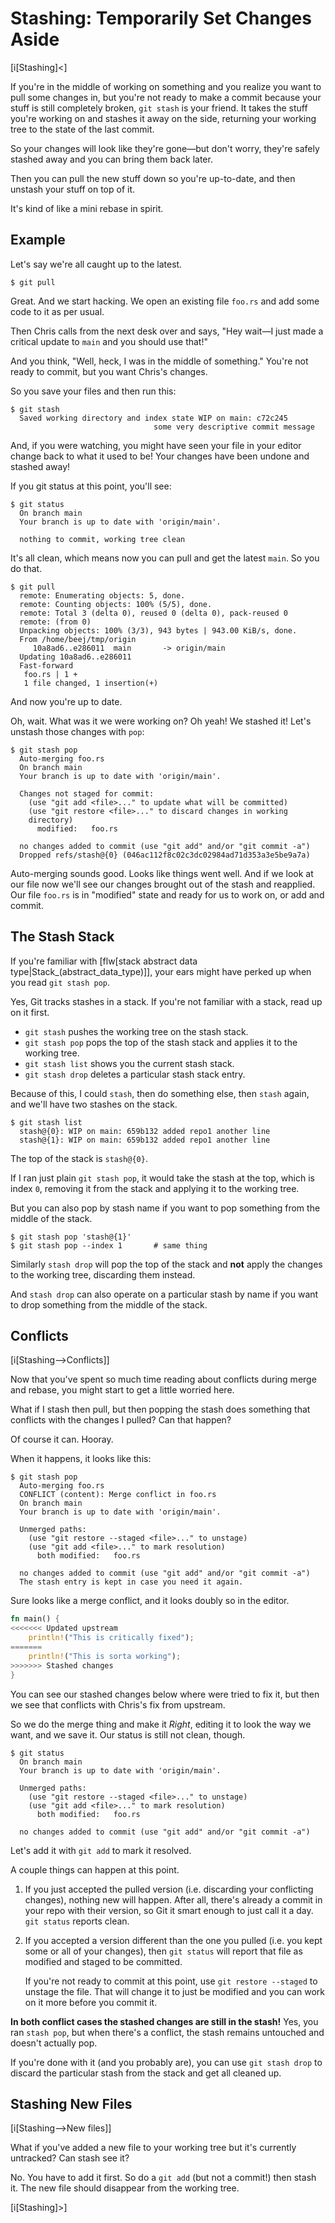 # Stashing: Temporarily Set Changes Aside

[i[Stashing]<]

If you're in the middle of working on something and you realize you want
to pull some changes in, but you're not ready to make a commit because
your stuff is still completely broken, `git stash` is your friend. It
takes the stuff you're working on and stashes it away on the side,
returning your working tree to the state of the last commit.

So your changes will look like they're gone—but don't worry, they're
safely stashed away and you can bring them back later.

Then you can pull the new stuff down so you're up-to-date, and then
unstash your stuff on top of it.

It's kind of like a mini rebase in spirit.

## Example

Let's say we're all caught up to the latest.

``` {.default}
$ git pull
```

Great. And we start hacking. We open an existing file `foo.rs` and add
some code to it as per usual.

Then Chris calls from the next desk over and says, "Hey wait—I just made
a critical update to `main` and you should use that!"

And you think, "Well, heck, I was in the middle of something." You're
not ready to commit, but you want Chris's changes.

So you save your files and then run this:

```
$ git stash
  Saved working directory and index state WIP on main: c72c245
                                some very descriptive commit message
```

And, if you were watching, you might have seen your file in your editor
change back to what it used to be! Your changes have been undone and
stashed away!

If you git status at this point, you'll see:

``` {.default}
$ git status
  On branch main
  Your branch is up to date with 'origin/main'.

  nothing to commit, working tree clean
```

It's all clean, which means now you can pull and get the latest `main`.
So you do that.

``` {.default}
$ git pull
  remote: Enumerating objects: 5, done.
  remote: Counting objects: 100% (5/5), done.
  remote: Total 3 (delta 0), reused 0 (delta 0), pack-reused 0
  remote: (from 0)
  Unpacking objects: 100% (3/3), 943 bytes | 943.00 KiB/s, done.
  From /home/beej/tmp/origin
     10a8ad6..e286011  main       -> origin/main
  Updating 10a8ad6..e286011
  Fast-forward
   foo.rs | 1 +
   1 file changed, 1 insertion(+)
```

And now you're up to date.

Oh, wait. What was it we were working on? Oh yeah! We stashed it! Let's
unstash those changes with `pop`:

``` {.default}
$ git stash pop
  Auto-merging foo.rs
  On branch main
  Your branch is up to date with 'origin/main'.

  Changes not staged for commit:
    (use "git add <file>..." to update what will be committed)
    (use "git restore <file>..." to discard changes in working
    directory)
	  modified:   foo.rs

  no changes added to commit (use "git add" and/or "git commit -a")
  Dropped refs/stash@{0} (046ac112f8c02c3dc02984ad71d353a3e5be9a7a)
```

Auto-merging sounds good. Looks like things went well. And if we look at
our file now we'll see our changes brought out of the stash and
reapplied. Our file `foo.rs` is in "modified" state and ready for us to
work on, or add and commit.

## The Stash Stack

If you're familiar with [flw[stack abstract data
type|Stack_(abstract_data_type)]], your ears might have perked up when
you read `git stash pop`.

Yes, Git tracks stashes in a stack. If you're not familiar with a stack,
read up on it first.

* `git stash` pushes the working tree on the stash stack.
* `git stash pop` pops the top of the stash stack and applies it to the
  working tree.
* `git stash list` shows you the current stash stack.
* `git stash drop` deletes a particular stash stack entry.

Because of this, I could `stash`, then do something else, then `stash`
again, and we'll have two stashes on the stack.

```
$ git stash list
  stash@{0}: WIP on main: 659b132 added repo1 another line
  stash@{1}: WIP on main: 659b132 added repo1 another line
```

The top of the stack is `stash@{0}`.

If I ran just plain `git stash pop`, it would take the stash at the top,
which is index `0`, removing it from the stack and applying it to the
working tree.

But you can also pop by stash name if you want to pop something from the
middle of the stack.

```
$ git stash pop 'stash@{1}'
$ git stash pop --index 1       # same thing
```

Similarly `stash drop` will pop the top of the stack and **not** apply
the changes to the working tree, discarding them instead.

And `stash drop` can also operate on a particular stash by name if you
want to drop something from the middle of the stack.

## Conflicts

[i[Stashing-->Conflicts]]

Now that you've spent so much time reading about conflicts during merge
and rebase, you might start to get a little worried here.

What if I stash then pull, but then popping the stash does something
that conflicts with the changes I pulled? Can that happen?

Of course it can. Hooray.

When it happens, it looks like this:

``` {.default}
$ git stash pop
  Auto-merging foo.rs
  CONFLICT (content): Merge conflict in foo.rs
  On branch main
  Your branch is up to date with 'origin/main'.

  Unmerged paths:
    (use "git restore --staged <file>..." to unstage)
    (use "git add <file>..." to mark resolution)
	  both modified:   foo.rs

  no changes added to commit (use "git add" and/or "git commit -a")
  The stash entry is kept in case you need it again.
```

Sure looks like a merge conflict, and it looks doubly so in the editor.

``` {.rs .numberLines}
fn main() {
<<<<<<< Updated upstream
    println!("This is critically fixed");
=======
    println!("This is sorta working");
>>>>>>> Stashed changes
}
```

You can see our stashed changes below where were tried to fix it, but
then we see that conflicts with Chris's fix from upstream.

So we do the merge thing and make it *Right*, editing it to look the way
we want, and we save it. Our status is still not clean, though.

``` {.default}
$ git status
  On branch main
  Your branch is up to date with 'origin/main'.

  Unmerged paths:
    (use "git restore --staged <file>..." to unstage)
    (use "git add <file>..." to mark resolution)
	  both modified:   foo.rs

  no changes added to commit (use "git add" and/or "git commit -a")
```

Let's add it with `git add` to mark it resolved.

A couple things can happen at this point.

1. If you just accepted the pulled version (i.e. discarding your
   conflicting changes), nothing new will happen. After all, there's
   already a commit in your repo with their version, so Git it smart
   enough to just call it a day. `git status` reports clean.

2. If you accepted a version different than the one you pulled (i.e. you
   kept some or all of your changes), then `git status` will report that
   file as modified and staged to be committed.

   If you're not ready to commit at this point, use `git restore
   --staged` to unstage the file. That will change it to just be
   modified and you can work on it more before you commit it.

**In both conflict cases the stashed changes are still in the stash!**
Yes, you ran `stash pop`, but when there's a conflict, the stash remains
untouched and doesn't actually pop.

If you're done with it (and you probably are), you can use `git stash
drop` to discard the particular stash from the stack and get all cleaned
up.

## Stashing New Files

[i[Stashing-->New files]]

What if you've added a new file to your working tree but it's currently
untracked? Can stash see it?

No. You have to add it first. So do a `git add` (but not a commit!) then
stash it. The new file should disappear from the working tree.

[i[Stashing]>]
